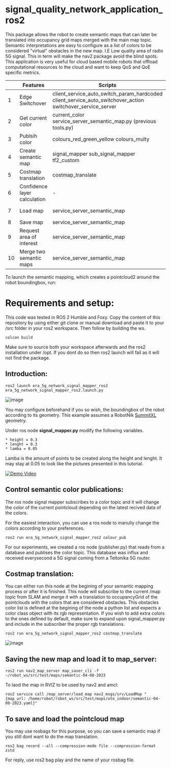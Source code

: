 # signal_quality_network_application_ros2

This package allows the robot to create semantic maps that can later be translated into occupancy grid maps merged with the main map topic. Semantic interpretations are easy to configure as a list of colors to be considered "virtual" obstacles in the new map. I.E Low quality area of radio 5G signal. This in term will make the nav2 package avoid the blind spots. This application is very useful for cloud based mobile robots that offload computational resources to the cloud and want to keep QoS and QoE specific metrics.

|   | Features                     | Scripts                                                                                                    | Service call                                              | Publishes topics                    | Subscribed topics                             |
|---|------------------------------|------------------------------------------------------------------------------------------------------------|-----------------------------------------------------------|-------------------------------------|-----------------------------------------------|
| 1 | Edge Switchover              | client_service_auto_switch_param_hardcoded client_service_auto_switchover_action switchover_service_server | /edge_switchover pcl_interfaces/srv/EdgeSwitchover        | -                                   | /current_color                                |
| 2 | Get current color            | current_color service_server_semantic_map.py (previous tools.py)                                           | -                                                         | -                                   | -                                             |
| 3 | Publsih color                | colours_red_green_yellow colours_multy                                                                     | -                                                         | -                                   | -                                             |
| 4 | Create semantic map          | signal_mapper sub_signal_mapper tf2_custom                                                                 | -                                                         | /current_semantic_pcl /semantic_pcl | /pcl_colour  /amcl_pose /current_semantic_pcl |
| 5 | Costmap translation          | costmap_translate                                                                                          | GetMap, /map_server/map                                   | /map_Semantic                       | -                                             |
| 6 | Confidence layer calculation | -                                                                                                          | -                                                         | -                                   | -                                             |
| 7 | Load map                     | service_server_semantic_map                                                                                | /load_and_publish_pointcloud std_srvs/Trigger             | -                                   | -                                             |
| 8  | Save map                     | service_server_semantic_map                                                                                | /save_pointcloud std_srvs/Trigger                         | -                                   | -                                             |
| 9  | Request area of interest     | service_server_semantic_map                                                                                | /request_partial_map pcl_interfaces/srv/PartialMapRequest | -                                   | -                                             |
| 10  | Merge two semantic maps      | service_server_semantic_map                                                                                | /append_pcl pcl_interfaces/srv/AppendPcl                  | -                                   | -                                             |


To launch the semantic mapping, which creates a pointcloud2 around the robot boundingbox, run:
# Requirements and setup:
This code was tested in ROS 2 Humble and Foxy. Copy the content of this repository by using either git clone or manual download and paste it to your /src folder in your ros2 workspace. Then follow by building the ws.

```
colcon build
```

Make sure to source both your workspace afterwards and the ros2 installation under /opt. If you dont do so then ros2 launch will fail as it will not find the package.

## Introduction: 
```
ros2 launch era_5g_network_signal_mapper_ros2 era_5g_network_signal_mapper_ros2.launch.py
```
![image](https://github.com/5G-ERA/signal_quality_network_application_ros2/assets/26432703/19411486-743c-4fe0-a5e6-3dd4fcd7e37b)


You may configure beforehand if you so wish, the boundingbox of the robot according to its geometry. This example assumes a RobotNik [SummitXL](https://robotnik.eu/products/mobile-robots/summit-xl-en-2/) geometry. 

 Under ros node **signal_mapper.py** modify the following variables.

    * height = 0.3
    * lenght = 0.3
    * lamba = 0.05
    
Lamba is the amount of points to be created along the height and lenght. It may stay at 0.05 to look like the pictures presented in this tutorial.

[![Demo Video](http://img.youtube.com/vi/CMcDZyFyge8/0.jpg)](https://www.youtube.com/watch?v=CMcDZyFyge8)


## Control semantic color publications:

The ros node signal mapper subscribes to a color topic and it will change the color of the current pointcloud depending on the latest recived data of the colors.

For the easiest interaction, you can use a ros node to manully change the colors according to your preferences. 

```
ros2 run era_5g_network_signal_mapper_ros2 colour_pub
```

For our experiments, we created a ros node (publisher.py) that reads from a database and publises the color topic. This database was influx and received everysecond a 5G signal coming from a Teltonika 5G router.

## Costmap translation:

You can either run this node at the begining of your semantic mapping process or after it is finished. This node will subscribe to the current /map topic from SLAM and merge it with a translation to occupancyGrid of the pointclouds with the colors that are considered obstacles. This obstacles color list is defined at the begining of the node a python list and expects a color class object with its rgb representation. If you wish to add extra colors to the ones defined by default, make sure to expand upon signal_mapper.py and include in the subscriber the proper rgb translations.

```
ros2 run era_5g_network_signal_mapper_ros2 costmap_translate
```
![image](https://github.com/5G-ERA/signal_quality_network_application_ros2/assets/26432703/ce22ea4a-9359-41b4-aa77-47287ddc5ae5)


## Saving the new map and load it to map_server:
```
ros2 run nav2_map_server map_saver_cli -f ~/robot_ws/src/test/maps/semantic-04-08-2023
```

To laod the map in RVIZ to be used by nav2 and amcl:
```
ros2 service call /map_server/load_map nav2_msgs/srv/LoadMap "{map_url: /home/robot/robot_ws/src/test/maps/ote_indoor/semantic-04-08-2023.yaml}"
```
##  To save and load the pointcloud map

You may use rosbags for this purpose, so you can save a semantic map if you still dont want to do the map translation.
```
ros2 bag record --all --compression-mode file --compression-format zstd
```
For reply, use ros2 bag play and the name of your rosbag file.
